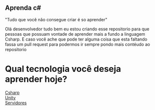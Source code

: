 ## <Strong>Aprenda c#</Strong>

"Tudo que você não consegue criar é so aprender"

Olá desenvolvedor tudo bem eu estou criando esse repositorio para que pessoas que possuam vontade de aprender mais a fundo a linguagem Csharp. E caso você ache que pode ter alguma coisa que esta faltando fassa um pull request para podermos ir sempre pondo mais contéudo ao repositorio

<h1>Qual tecnologia você deseja aprender hoje?</h1>

[Csharp](/Csharp/welcome.md)<br>
[Unity](/Unity/welcome.md)<br>
[Servidores](/Servidores/welcome.md)

